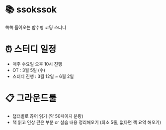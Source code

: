 # 📚 ssokssok
쏙쏙 들어오는 함수형 코딩 스터디

# ⏰ 스터디 일정
- 매주 수요일 오후 10시 진행
- OT : 3월 5일 (수)
- 스터디 진행 : 3월 12일 ~ 6월 2일

# 📋 그라운드룰
- 챕터별로 끊어 읽기 (약 50페이지 분량)
- 책 읽고 인상 깊은 부분 or 실습 내용 정리해오기 (최소 5줄, 없다면 책 요약 해오기)
